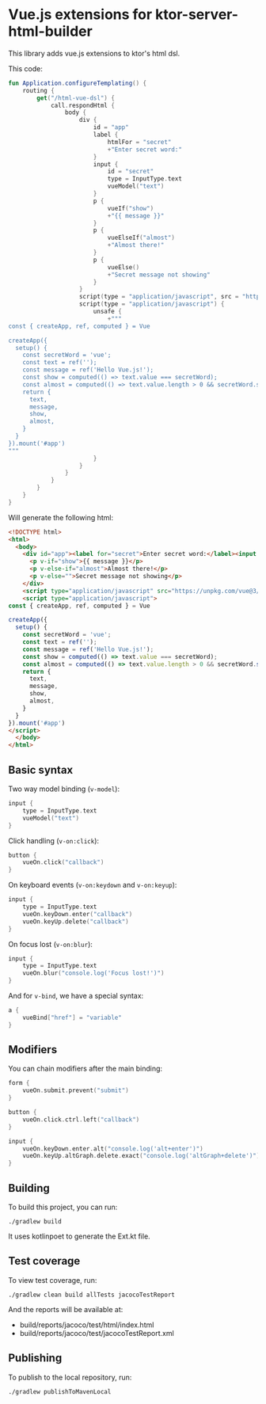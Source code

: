 # Vue.js extensions for ktor-server-html-builder

This library adds vue.js extensions to ktor's html dsl.

This code:

```kotlin
fun Application.configureTemplating() {
    routing {
        get("/html-vue-dsl") {
            call.respondHtml {
                body {
                    div {
                        id = "app"
                        label {
                            htmlFor = "secret"
                            +"Enter secret word:"
                        }
                        input {
                            id = "secret"
                            type = InputType.text
                            vueModel("text")
                        }
                        p {
                            vueIf("show")
                            +"{{ message }}"
                        }
                        p {
                            vueElseIf("almost")
                            +"Almost there!"
                        }
                        p {
                            vueElse()
                            +"Secret message not showing"
                        }
                    }
                    script(type = "application/javascript", src = "https://unpkg.com/vue@3/dist/vue.global.js") {}
                    script(type = "application/javascript") {
                        unsafe {
                            +"""
const { createApp, ref, computed } = Vue

createApp({
  setup() {
    const secretWord = 'vue';
    const text = ref('');
    const message = ref('Hello Vue.js!');
    const show = computed(() => text.value === secretWord);
    const almost = computed(() => text.value.length > 0 && secretWord.startsWith(text.value));
    return {
      text,
      message,
      show,
      almost,
    }
  }
}).mount('#app')
"""
                        }
                    }
                }
            }
        }
    }
}
```

Will generate the following html:

```html
<!DOCTYPE html>
<html>
  <body>
    <div id="app"><label for="secret">Enter secret word:</label><input id="secret" type="text" v-model="text">
      <p v-if="show">{{ message }}</p>
      <p v-else-if="almost">Almost there!</p>
      <p v-else="">Secret message not showing</p>
    </div>
    <script type="application/javascript" src="https://unpkg.com/vue@3/dist/vue.global.js"></script>
    <script type="application/javascript">
const { createApp, ref, computed } = Vue

createApp({
  setup() {
    const secretWord = 'vue';
    const text = ref('');
    const message = ref('Hello Vue.js!');
    const show = computed(() => text.value === secretWord);
    const almost = computed(() => text.value.length > 0 && secretWord.startsWith(text.value));
    return {
      text,
      message,
      show,
      almost,
    }
  }
}).mount('#app')
</script>
  </body>
</html>
```

## Basic syntax

Two way model binding (`v-model`):

```kotlin
input {
    type = InputType.text
    vueModel("text")
}
```

Click handling (`v-on:click`):

```kotlin
button {
    vueOn.click("callback")
}
```

On keyboard events (`v-on:keydown` and `v-on:keyup`):

```kotlin
input {
    type = InputType.text
    vueOn.keyDown.enter("callback")
    vueOn.keyUp.delete("callback")
}
```

On focus lost (`v-on:blur`):

```kotlin
input {
    type = InputType.text
    vueOn.blur("console.log('Focus lost!')")
}
```

And for `v-bind`, we have a special syntax:

```kotlin
a {
    vueBind["href"] = "variable"
}
```

## Modifiers

You can chain modifiers after the main binding:

```kotlin
form {
    vueOn.submit.prevent("submit")
}

button {
    vueOn.click.ctrl.left("callback")
}

input {
    vueOn.keyDown.enter.alt("console.log('alt+enter')")
    vueOn.keyUp.altGraph.delete.exact("console.log('altGraph+delete')")
}
```

## Building

To build this project, you can run:

```shell
./gradlew build
```

It uses kotlinpoet to generate the Ext.kt file. 

## Test coverage
To view test coverage, run:

```shell
./gradlew clean build allTests jacocoTestReport
```

And the reports will be available at:

* build/reports/jacoco/test/html/index.html
* build/reports/jacoco/test/jacocoTestReport.xml

## Publishing

To publish to the local repository, run:

```shell
./gradlew publishToMavenLocal
```
